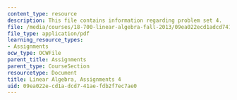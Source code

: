 ```yaml
---
content_type: resource
description: This file contains information regarding problem set 4.
file: /media/courses/18-700-linear-algebra-fall-2013/09ea022ecd1adcd741aefdb2f7ec7ae0_MIT18_700F13_ps4.pdf
file_type: application/pdf
learning_resource_types:
- Assignments
ocw_type: OCWFile
parent_title: Assignments
parent_type: CourseSection
resourcetype: Document
title: Linear Algebra, Assignments 4
uid: 09ea022e-cd1a-dcd7-41ae-fdb2f7ec7ae0
---
```


